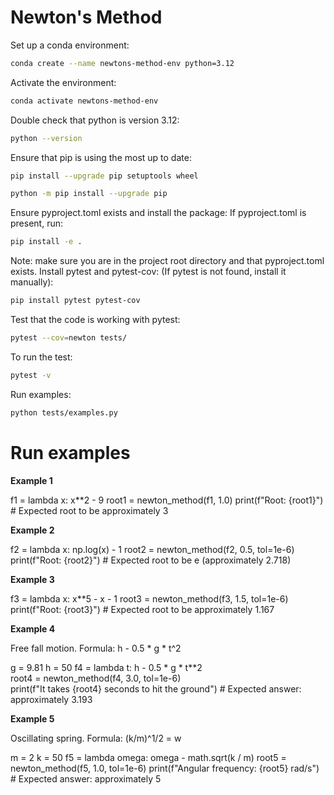 # Newton's Method
Set up a conda environment:
```bash
conda create --name newtons-method-env python=3.12
```
Activate the environment:
```bash
conda activate newtons-method-env
```
Double check that python is version 3.12:
```bash
python --version
```
Ensure that pip is using the most up to date:
```bash
pip install --upgrade pip setuptools wheel
```
```bash
python -m pip install --upgrade pip
```
Ensure pyproject.toml exists and install the package:
If pyproject.toml is present, run:
```bash
pip install -e .
```
Note: make sure you are in the project root directory and that pyproject.toml exists.
Install pytest and pytest-cov:
(If pytest is not found, install it manually):
```bash
pip install pytest pytest-cov
```
Test that the code is working with pytest:
```bash
pytest --cov=newton tests/
```
To run the test:
```bash
pytest -v
```
Run examples:
```bash
python tests/examples.py
```
# Run examples

**Example 1**

f1 = lambda x: x**2 - 9
root1 = newton_method(f1, 1.0)
print(f"Root: {root1}")  # Expected root to be approximately 3

**Example 2**

f2 = lambda x: np.log(x) - 1
root2 = newton_method(f2, 0.5, tol=1e-6)
print(f"Root: {root2}")  # Expected root to be e (approximately 2.718)

**Example 3**

f3 = lambda x: x**5 - x - 1 
root3 = newton_method(f3, 1.5, tol=1e-6)
print(f"Root: {root3}")  # Expected root to be approximately 1.167

**Example 4**

Free fall motion. Formula: h - 0.5 * g * t^2

g = 9.81
h = 50
f4 = lambda t: h - 0.5 * g * t**2  
root4 = newton_method(f4, 3.0, tol=1e-6)  
print(f"It takes {root4} seconds to hit the ground")  # Expected answer: approximately 3.193

**Example 5**

Oscillating spring. Formula: (k/m)^1/2 = w

m = 2 
k = 50
f5 = lambda omega: omega - math.sqrt(k / m) 
root5 = newton_method(f5, 1.0, tol=1e-6) 
print(f"Angular frequency: {root5} rad/s")  # Expected answer: approximately 5

